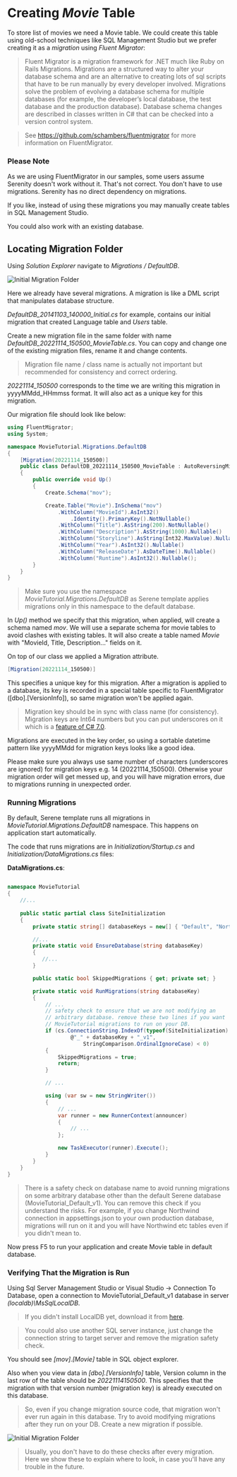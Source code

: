 # Creating *Movie* Table

To store list of movies we need a Movie table. We could create this table using old-school techniques like SQL Management Studio but we prefer creating it as a *migration* using *Fluent Migrator*:

> Fluent Migrator is a migration framework for .NET much like Ruby on Rails Migrations. Migrations are a structured way to alter your database schema and are an alternative to creating lots of sql scripts that have to be run manually by every developer involved. Migrations solve the problem of evolving a database schema for multiple databases (for example, the developer’s local database, the test database and the production database). Database schema changes are described in classes written in C# that can be checked into a version control system.

> See https://github.com/schambers/fluentmigrator for more information on FluentMigrator.

### Please Note

As we are using FluentMigrator in our samples, some users assume Serenity doesn't work without it. That's not correct. You don't have to use migrations. Serenity has no direct dependency on migrations.

If you like, instead of using these migrations you may manually create tables in SQL Management Studio.

You could also work with an existing database.

## Locating Migration Folder

Using *Solution Explorer* navigate to *Migrations / DefaultDB*.

![Initial Migration Folder](img/migrationsfolder.png)


Here we already have several migrations. A migration is like a DML script that manipulates database structure.

*DefaultDB_20141103_140000_Initial.cs* for example, contains our initial migration that created Language table and *Users* table.

Create a new migration file in the same folder with name *DefaultDB_20221114_150500_MovieTable.cs*. You can copy and change one of the existing migration files, rename it and change contents.

> Migration file name / class name is actually not important but recommended for consistency and correct ordering.

*20221114_150500* corresponds to the time we are writing this migration in yyyyMMdd_HHmmss format. It will also act as a unique key for this migration.

Our migration file should look like below:

```cs
using FluentMigrator;
using System;

namespace MovieTutorial.Migrations.DefaultDB
{
    [Migration(20221114_150500)]
    public class DefaultDB_20221114_150500_MovieTable : AutoReversingMigration
    {
        public override void Up()
        {
            Create.Schema("mov");

            Create.Table("Movie").InSchema("mov")
                .WithColumn("MovieId").AsInt32()
                    .Identity().PrimaryKey().NotNullable()
                .WithColumn("Title").AsString(200).NotNullable()
                .WithColumn("Description").AsString(1000).Nullable()
                .WithColumn("Storyline").AsString(Int32.MaxValue).Nullable()
                .WithColumn("Year").AsInt32().Nullable()
                .WithColumn("ReleaseDate").AsDateTime().Nullable()
                .WithColumn("Runtime").AsInt32().Nullable();
        }
    }
}
```

> Make sure you use the namespace *MovieTutorial.Migrations.DefaultDB* as Serene template applies migrations only in this namespace to the default database.

In *Up()* method we specify that this migration, when applied, will create a schema named *mov*. We will use a separate schema for movie tables to avoid clashes with existing tables. It will also create a table named *Movie* with "MovieId, Title, Description..." fields on it.

On top of our class we applied a Migration attribute.

```cs
[Migration(20221114_150500)]
```

This specifies a unique key for this migration. After a migration is applied to a database, its key is recorded in a special table specific to FluentMigrator ([dbo].[VersionInfo]), so same migration won't be applied again.

> Migration key should be in sync with class name (for consistency). Migration keys are Int64 numbers but you can put underscores on it which is a [feature of C# 7.0](https://docs.microsoft.com/en-us/dotnet/csharp/language-reference/proposals/csharp-7.0/digit-separators).

Migrations are executed in the key order, so using a sortable datetime pattern like yyyyMMdd for migration keys looks like a good idea. 

Please make sure you always use same number of characters (underscores are ignored) for migration keys e.g. 14 (20221114_150500). Otherwise your migration order will get messed up, and you will have migration errors, due to migrations running in unexpected order.


### Running Migrations

By default, Serene template runs all migrations in *MovieTutorial.Migrations.DefaultDB* namespace. This happens on application start automatically. 

The code that runs migrations are in *Initialization/Startup.cs* and *Initialization/DataMigrations.cs* files:

**DataMigrations.cs**:
```cs

namespace MovieTutorial
{
    //...
    
    public static partial class SiteInitialization
    {
        private static string[] databaseKeys = new[] { "Default", "Northwind" };

        //...
        private static void EnsureDatabase(string databaseKey)
        {
           //...
        }

        public static bool SkippedMigrations { get; private set; }

        private static void RunMigrations(string databaseKey)
        {
            // ...
            // safety check to ensure that we are not modifying an 
            // arbitrary database. remove these two lines if you want 
            // MovieTutorial migrations to run on your DB.
            if (cs.ConnectionString.IndexOf(typeof(SiteInitialization).Namespace +
                    @"_" + databaseKey + "_v1", 
                        StringComparison.OrdinalIgnoreCase) < 0)
            {
                SkippedMigrations = true;
                return;
            }

            // ...

            using (var sw = new StringWriter())
            {
                // ...
                var runner = new RunnerContext(announcer)
                {
                    // ...
                };

                new TaskExecutor(runner).Execute();
            }
        }
    }
}
```

> There is a safety check on database name to avoid running migrations on some arbitrary database other than the default Serene database (MovieTutorial_Default_v1). You can remove this check if you understand the risks. For example, if you change Northwind connection in appsettings.json to your own production database, migrations will run on it and you will have Northwind etc tables even if you didn't mean to.

Now press F5 to run your application and create Movie table in default database.


### Verifying That the Migration is Run

Using Sql Server Management Studio or Visual Studio -> Connection To Database, open a connection to MovieTutorial_Default_v1 database in server *(localdb)\MsSqlLocalDB*.

> If you didn't install LocalDB yet, download it from [here](https://learn.microsoft.com/en-us/sql/database-engine/configure-windows/sql-server-express-localdb?view=sql-server-ver16).

> You could also use another SQL server instance, just change the connection string to target server and remove the migration safety check.

You should see *[mov].[Movie]* table in SQL object explorer.

Also when you view data in *[dbo].[VersionInfo]* table, Version column in the last row of the table should be *20221114150500*. This specifies that the migration with that version number (migration key) is already executed on this database. 

> So, even if you change migration source code, that migration won't ever run again in this database. Try to avoid modifying migrations after they run on your DB. Create a new migration if possible.

![Initial Migration Folder](img/mdb_migration_check.png)

> Usually, you don't have to do these checks after every migration. Here we show these to explain where to look, in case you'll have any trouble in the future.
